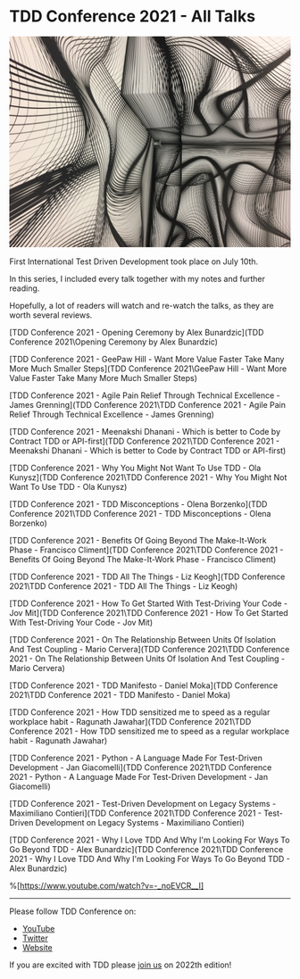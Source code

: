 # TDD Conference 2021 - All Talks

![TDD Conference 2021 - All Talks](tdd_conference_logo.jpg)

First International Test Driven Development took place on July 10th. 

In this series, I included every talk together with my notes and further reading.

Hopefully, a lot of readers will watch and re-watch the talks, as they are worth several reviews.

[TDD Conference 2021 - Opening Ceremony by Alex Bunardzic](TDD Conference 2021\Opening Ceremony by Alex Bunardzic)

[TDD Conference 2021 - GeePaw Hill - Want More Value Faster Take Many More Much Smaller Steps](TDD Conference 2021\GeePaw Hill - Want More Value Faster Take Many More Much Smaller Steps)

[TDD Conference 2021 - Agile Pain Relief Through Technical Excellence - James Grenning](TDD Conference 2021\TDD Conference 2021 - Agile Pain Relief Through Technical Excellence - James Grenning)

[TDD Conference 2021 - Meenakshi Dhanani - Which is better to Code by Contract TDD or API-first](TDD Conference 2021\TDD Conference 2021 - Meenakshi Dhanani - Which is better to Code by Contract TDD or API-first)

[TDD Conference 2021 - Why You Might Not Want To Use TDD - Ola Kunysz](TDD Conference 2021\TDD Conference 2021 - Why You Might Not Want To Use TDD - Ola Kunysz)

[TDD Conference 2021 - TDD Misconceptions - Olena Borzenko](TDD Conference 2021\TDD Conference 2021 - TDD Misconceptions - Olena Borzenko)

[TDD Conference 2021 - Benefits Of Going Beyond The Make-It-Work Phase - Francisco Climent](TDD Conference 2021\TDD Conference 2021 - Benefits Of Going Beyond The Make-It-Work Phase - Francisco Climent)

[TDD Conference 2021 - TDD All The Things - Liz Keogh](TDD Conference 2021\TDD Conference 2021 - TDD All The Things - Liz Keogh)

[TDD Conference 2021 - How To Get Started With Test-Driving Your Code - Jov Mit](TDD Conference 2021\TDD Conference 2021 - How To Get Started With Test-Driving Your Code - Jov Mit)

[TDD Conference 2021 - On The Relationship Between Units Of Isolation And Test Coupling - Mario Cervera](TDD Conference 2021\TDD Conference 2021 - On The Relationship Between Units Of Isolation And Test Coupling - Mario Cervera)

[TDD Conference 2021 - TDD Manifesto - Daniel Moka](TDD Conference 2021\TDD Conference 2021 - TDD Manifesto - Daniel Moka)

[TDD Conference 2021 - How TDD sensitized me to speed as a regular workplace habit - Ragunath Jawahar](TDD Conference 2021\TDD Conference 2021 - How TDD sensitized me to speed as a regular workplace habit - Ragunath Jawahar)

[TDD Conference 2021 - Python - A Language Made For Test-Driven Development - Jan Giacomelli](TDD Conference 2021\TDD Conference 2021 - Python - A Language Made For Test-Driven Development - Jan Giacomelli)

[TDD Conference 2021 - Test-Driven Development on Legacy Systems - Maximiliano Contieri](TDD Conference 2021\TDD Conference 2021 - Test-Driven Development on Legacy Systems - Maximiliano Contieri)

[TDD Conference 2021 - Why I Love TDD And Why I'm Looking For Ways To Go Beyond TDD - Alex Bunardzic](TDD Conference 2021\TDD Conference 2021 - Why I Love TDD And Why I'm Looking For Ways To Go Beyond TDD - Alex Bunardzic)

%[https://www.youtube.com/watch?v=-_noEVCR__I]

* * *

Please follow TDD Conference on:

- [YouTube](https://www.youtube.com/channel/UCKn-DadPoyYssfAOMk1LSew)
- [Twitter](https://twitter.com/tddconf)
- [Website](http://tddconf.com/)

If you are excited with TDD please [join us](http://tddconf.com/) on 2022th edition!